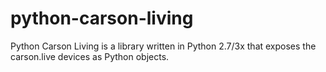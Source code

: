 # python-carson-living
Python Carson Living is a library written in Python 2.7/3x that exposes the carson.live devices as Python objects.
